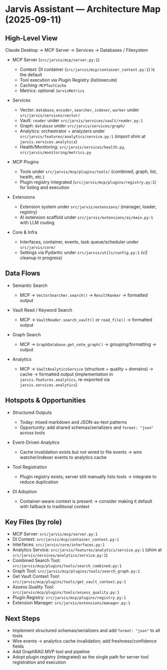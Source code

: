 # Jarvis Assistant — Architecture Map (2025-09-11)

## High-Level View

Claude Desktop → MCP Server → Services → Databases / Filesystem

- MCP Server (`src/jarvis/mcp/server.py:1`)
  - Context: DI container (`src/jarvis/mcp/container_context.py:1`) is the default
  - Tool execution via Plugin Registry (list/execute)
  - Caching: `MCPToolCache`
  - Metrics: optional `JarvisMetrics`

- Services
  - Vector: `database`, `encoder`, `searcher`, `indexer`, `worker` under `src/jarvis/services/vector/`
  - Vault: `reader` under `src/jarvis/services/vault/reader.py:1`
  - Graph: `database` under `src/jarvis/services/graph/`
  - Analytics: orchestrator + analyzers under `src/jarvis/features/analytics/service.py:1` (import shim at `jarvis.services.analytics`)
  - Health/Monitoring: `src/jarvis/services/health.py`, `src/jarvis/monitoring/metrics.py`

- MCP Plugins
  - Tools under `src/jarvis/mcp/plugins/tools/` (combined, graph, list, health, etc.)
  - Plugin registry integrated (`src/jarvis/mcp/plugins/registry.py:1`) for listing and execution

- Extensions
  - Extension system under `src/jarvis/extensions/` (manager, loader, registry)
  - AI extension scaffold under `src/jarvis/extensions/ai/main.py:1` with LLM routing

- Core & Infra
  - Interfaces, container, events, task queue/scheduler under `src/jarvis/core/`
  - Settings via Pydantic under `src/jarvis/utils/config.py:1` (v2 cleanup in progress)

## Data Flows

- Semantic Search
  - MCP → `VectorSearcher.search()` → `ResultRanker` → formatted output

- Vault Read / Keyword Search
  - MCP → `VaultReader.search_vault()` or `read_file()` → formatted output

- Graph Search
  - MCP → `GraphDatabase.get_note_graph()` → grouping/formatting → output

- Analytics
  - MCP → `VaultAnalyticsService` (structure + quality + domains) → cache → formatted output (implementation in `jarvis.features.analytics`, re-exported via `jarvis.services.analytics`)

## Hotspots & Opportunities

- Structured Outputs
  - Today: mixed markdown and JSON-as-text patterns
  - Opportunity: add shared schemas/serializers and `format: "json"` across tools

- Event-Driven Analytics
  - Cache invalidation exists but not wired to file events → wire watcher/indexer events to analytics cache

- Tool Registration
  - Plugin registry exists; server still manually lists tools → integrate to reduce duplication

- DI Adoption
  - Container-aware context is present → consider making it default with fallback to traditional context

## Key Files (by role)

- MCP Server: `src/jarvis/mcp/server.py:1`
- DI Context: `src/jarvis/mcp/container_context.py:1`
- Interfaces: `src/jarvis/core/interfaces.py:1`
- Analytics Service: `src/jarvis/features/analytics/service.py:1` (shim at `src/jarvis/services/analytics/service.py:1`)
- Combined Search Tool: `src/jarvis/mcp/plugins/tools/search_combined.py:1`
- Graph Tool: `src/jarvis/mcp/plugins/tools/search_graph.py:1`
- Get Vault Context Tool: `src/jarvis/mcp/plugins/tools/get_vault_context.py:1`
- Assess Quality Tool: `src/jarvis/mcp/plugins/tools/assess_quality.py:1`
- Plugin Registry: `src/jarvis/mcp/plugins/registry.py:1`
- Extension Manager: `src/jarvis/extensions/manager.py:1`

## Next Steps

- Implement structured schemas/serializers and add `format: "json"` to all tools
- Wire events → analytics cache invalidation; add freshness/confidence fields
- Add GraphRAG MVP tool and pipeline
- Adopt plugin registry (integrated) as the single path for server tool registration and execution
